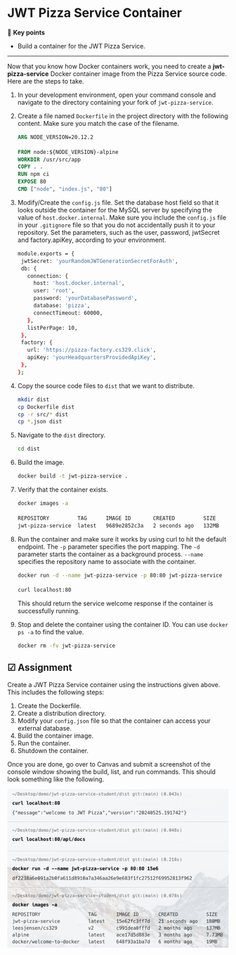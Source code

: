 # JWT Pizza Service Container

🔑 **Key points**

- Build a container for the JWT Pizza Service.

---

Now that you know how Docker containers work, you need to create a **jwt-pizza-service** Docker container image from the Pizza Service source code. Here are the steps to take.

1. In your development environment, open your command console and navigate to the directory containing your fork of `jwt-pizza-service`.
1. Create a file named `Dockerfile` in the project directory with the following content. Make sure you match the case of the filename.

   ```dockerfile
   ARG NODE_VERSION=20.12.2

   FROM node:${NODE_VERSION}-alpine
   WORKDIR /usr/src/app
   COPY . .
   RUN npm ci
   EXPOSE 80
   CMD ["node", "index.js", "80"]
   ```

1. Modify/Create the `config.js` file. Set the database host field so that it looks outside the container for the MySQL server by specifying the value of `host.docker.internal`. Make sure you include the `config.js` file in your `.gitignore` file so that you do not accidentally push it to your repository. Set the parameters, such as the user, password, jwtSecret and factory.apiKey, according to your environment.
   ```sh
   module.exports = {
    jwtSecret: 'yourRandomJWTGenerationSecretForAuth',
    db: {
      connection: {
        host: 'host.docker.internal',
        user: 'root',
        password: 'yourDatabasePassword',
        database: 'pizza',
        connectTimeout: 60000,
      },
      listPerPage: 10,
    },
    factory: {
      url: 'https://pizza-factory.cs329.click',
      apiKey: 'yourHeadquartersProvidedApiKey',
    },
   };
   ```
1. Copy the source code files to `dist` that we want to distribute.
   ```sh
   mkdir dist
   cp Dockerfile dist
   cp -r src/* dist
   cp *.json dist
   ```
1. Navigate to the `dist` directory.
   ```sh
   cd dist
   ```
1. Build the image.
   ```sh
   docker build -t jwt-pizza-service .
   ```
1. Verify that the container exists.

   ```sh
   docker images -a

   REPOSITORY         TAG      IMAGE ID       CREATED         SIZE
   jwt-pizza-service  latest   9689e2852c3a   2 seconds ago   132MB
   ```

1. Run the container and make sure it works by using curl to hit the default endpoint. The `-p` parameter specifies the port mapping. The `-d` parameter starts the container as a background process. `--name` specifies the repository name to associate with the container.

   ```sh
   docker run -d --name jwt-pizza-service -p 80:80 jwt-pizza-service

   curl localhost:80
   ```

   This should return the service welcome response if the container is successfully running.

1. Stop and delete the container using the container ID. You can use `docker ps -a` to find the value.
   ```sh
   docker rm -fv jwt-pizza-service
   ```

## ☑ Assignment

Create a JWT Pizza Service container using the instructions given above. This includes the following steps:

1. Create the Dockerfile.
1. Create a distribution directory.
1. Modify your `config.json` file so that the container can access your external database.
1. Build the container image.
1. Run the container.
1. Shutdown the container.

Once you are done, go over to Canvas and submit a screenshot of the console window showing the build, list, and run commands. This should look something like the following.

![Docker successful run](dockerSuccess.png)

